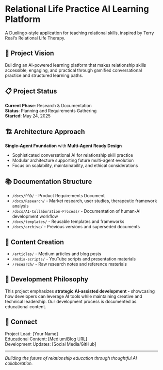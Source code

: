 # Relational Life Practice AI Learning Platform

A Duolingo-style application for teaching relational skills, inspired by Terry Real's Relational Life Therapy.

## 🎯 Project Vision

Building an AI-powered learning platform that makes relationship skills accessible, engaging, and practical through gamified conversational practice and structured learning paths.

## 📋 Project Status

**Current Phase**: Research & Documentation  
**Status**: Planning and Requirements Gathering  
**Started**: May 24, 2025

## 🏗️ Architecture Approach

**Single-Agent Foundation** with **Multi-Agent Ready Design**
- Sophisticated conversational AI for relationship skill practice
- Modular architecture supporting future multi-agent evolution
- Focus on scalability, maintainability, and ethical considerations

## 📚 Documentation Structure

- `/docs/PRD/` - Product Requirements Document
- `/docs/Research/` - Market research, user studies, therapeutic framework analysis
- `/docs/AI-Collaboration-Process/` - Documentation of human-AI development workflow
- `/docs/templates/` - Reusable templates and frameworks
- `/docs/archive/` - Previous versions and superseded documents

## 📝 Content Creation

- `/articles/` - Medium articles and blog posts  
- `/media-scripts/` - YouTube scripts and presentation materials
- `/research/` - Raw research notes and reference materials

## 🤝 Development Philosophy

This project emphasizes **strategic AI-assisted development** - showcasing how developers can leverage AI tools while maintaining creative and technical leadership. Our development process is documented as educational content.

## 🔗 Connect

Project Lead: [Your Name]  
Educational Content: [Medium/Blog URL]  
Development Updates: [Social Media/GitHub]

---

*Building the future of relationship education through thoughtful AI collaboration.*
